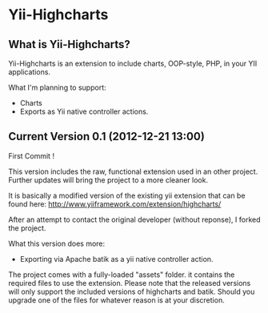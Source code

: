 Yii-Highcharts
=====

What is Yii-Highcharts?
--------------
Yii-Highcharts is an extension to include charts, OOP-style, PHP, in your YII applications.

What I'm planning to support:
- Charts
- Exports as Yii native controller actions.


Current Version 0.1 (2012-12-21 13:00)
--------------
First Commit !

This version includes the raw, functional extension used in an other project. 
Further updates will bring the project to a more cleaner look.

It is basically a modified version of the existing yii extension that can be found here:
http://www.yiiframework.com/extension/highcharts/

After an attempt to contact the original developer (without reponse), I forked the project.

What this version does more:
- Exporting via Apache batik as a yii native controller action.


The project comes with a fully-loaded "assets" folder. it contains the required files to
use the extension. Please note that the released versions will only support the included versions of highcharts
and batik. Should you upgrade one of the files for whatever reason is at your discretion.